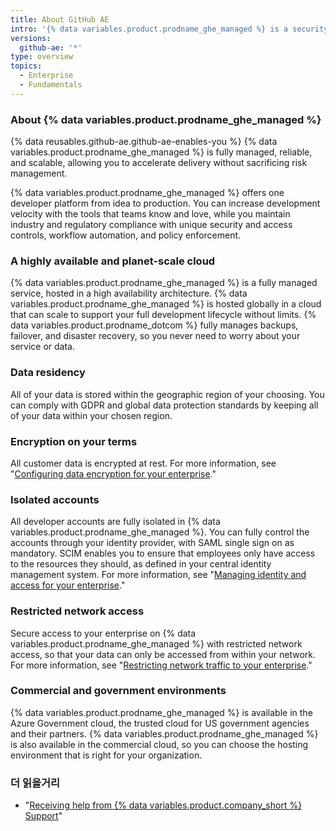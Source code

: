 ```yaml
---
title: About GitHub AE
intro: '{% data variables.product.prodname_ghe_managed %} is a security-enhanced and compliant way to use {% data variables.product.prodname_dotcom %} in the cloud.'
versions:
  github-ae: '*'
type: overview
topics:
  - Enterprise
  - Fundamentals
---
```


### About {% data variables.product.prodname_ghe_managed %}

{% data reusables.github-ae.github-ae-enables-you %} {% data variables.product.prodname_ghe_managed %} is fully managed, reliable, and scalable, allowing you to accelerate delivery without sacrificing risk management.

{% data variables.product.prodname_ghe_managed %} offers one developer platform from idea to production. You can increase development velocity with the tools that teams know and love, while you maintain industry and regulatory compliance with unique security and access controls, workflow automation, and policy enforcement.

### A highly available and planet-scale cloud

{% data variables.product.prodname_ghe_managed %} is a fully managed service, hosted in a high availability architecture. {% data variables.product.prodname_ghe_managed %} is hosted globally in a cloud that can scale to support your full development lifecycle without limits. {% data variables.product.prodname_dotcom %} fully manages backups, failover, and disaster recovery, so you never need to worry about your service or data.

### Data residency

All of your data is stored within the geographic region of your choosing. You can comply with GDPR and global data protection standards by keeping all of your data within your chosen region.

### Encryption on your terms

All customer data is encrypted at rest. For more information, see "[Configuring data encryption for your enterprise](/admin/configuration/configuring-data-encryption-for-your-enterprise)."

### Isolated accounts

All developer accounts are fully isolated in {% data variables.product.prodname_ghe_managed %}. You can fully control the accounts through your identity provider, with SAML single sign on as mandatory. SCIM enables you to ensure that employees only have access to the resources they should, as defined in your central identity management system. For more information, see "[Managing identity and access for your enterprise](/admin/authentication/managing-identity-and-access-for-your-enterprise)."

### Restricted network access

Secure access to your enterprise on {% data variables.product.prodname_ghe_managed %} with restricted network access, so that your data can only be accessed from within your network. For more information, see "[Restricting network traffic to your enterprise](/admin/configuration/restricting-network-traffic-to-your-enterprise)."

### Commercial and government environments

{% data variables.product.prodname_ghe_managed %} is available in the Azure Government cloud, the trusted cloud for US government agencies and their partners. {% data variables.product.prodname_ghe_managed %} is also available in the commercial cloud, so you can choose the hosting environment that is right for your organization.

### 더 읽을거리

- "[Receiving help from {% data variables.product.company_short %} Support](/admin/enterprise-support/receiving-help-from-github-support)"
